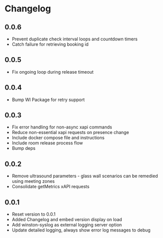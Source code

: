 # Changelog

## 0.0.6
- Prevent duplicate check interval loops and countdown timers
- Catch failure for retrieving booking id

## 0.0.5
- Fix ongoing loop during release timeout

## 0.0.4
- Bump WI Package for retry support

## 0.0.3
- Fix error handling for non-async xapi commands
- Reduce non-essential xapi requests on presence change 
- Include docker compose file and instructions
- Include room release process flow
- Bump deps

## 0.0.2
- Remove ultrasound parameters - glass wall scenarios can be remedied using meeting zones
- Consolidate getMetrics xAPI requests

## 0.0.1
- Reset version to 0.0.1
- Added Changelog and embed version display on load
- Add winston-syslog as external logging server option
- Update detailed logging, always show error log messages to debug